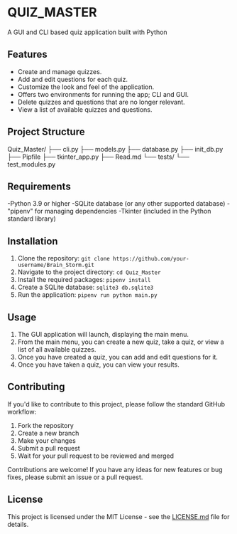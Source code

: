 # QUIZ_MASTER

A GUI and CLI based quiz application built with Python

## Features 

- Create and manage quizzes.
- Add and edit questions for each quiz.
- Customize the look and feel of the application.
- Offers two environments for running the app; CLI and GUI.
- Delete quizzes and questions that are no longer relevant.
- View a list of available quizzes and questions.


## Project Structure

Quiz_Master/
├── cli.py
├── models.py
├── database.py
├── init_db.py
├── Pipfile
├── tkinter_app.py
├── Read.md
└── tests/
    └── test_modules.py




## Requirements

-Python 3.9 or higher
-SQLite database (or any other supported database)
-"pipenv" for managing dependencies
-Tkinter (included in the Python standard library)

## Installation

1. Clone the repository: `git clone https://github.com/your-username/Brain_Storm.git`
2. Navigate to the project directory: `cd Quiz_Master`
3. Install the required packages: `pipenv install`
4. Create a SQLite database: `sqlite3 db.sqlite3`
5. Run the application: `pipenv run python main.py`


## Usage

1. The GUI application will launch, displaying the main menu.
2. From the main menu, you can create a new quiz, take a quiz, or view a list of all available quizzes.
3. Once you have created a quiz, you can add and edit questions for it.
4. Once you have taken a quiz, you can view your results.

## Contributing

If you'd like to contribute to this project, please follow the standard GitHub workflow:

1. Fork the repository
2. Create a new branch
3. Make your changes
4. Submit a pull request
5. Wait for your pull request to be reviewed and merged

Contributions are welcome! If you have any ideas for new features or bug fixes, please submit an issue or a pull request.


## License

This project is licensed under the MIT License - see the [LICENSE.md](LICENSE.md) file for details.

